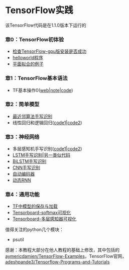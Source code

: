 # TensorFlow实践
该TensorFlow代码是在1.1.0版本下运行的

### 章0：TensorFlow初体验

- [检查TensorFlow-gpu版安装是否成功](./codes/0/0_check_gpu.py)
- [helloworld程序](./codes/0/0_helloworld.py)
- [平面拟合的例子](./codes/0/0_try.py)

###  章1：TensorFlow基本语法 

- TF基本操作0([web](http://petersansan.top/web/1_basic_operations.html)|[note](./notes/1_basic_operations.ipynb)|[code](./codes/1/))

### 章2：简单模型

- [最近邻算法手写识别](./notes/2_nearest_neighbor.ipynb)
- 线性回归和逻辑回归([code1](./notes/2_linear_and_logistic_regression.ipynb)|[code2](./notes/2_linear_and_logistic_regression_1.ipynb))

### 章3：神经网络

- 多层感知机手写识别([code1](./notes/3_multilayer_perceptron.ipynb)|[code2](./notes/3_multilayer_perceptron_1.ipynb))
- [LSTM手写识别](https://github.com/PeterSansan/TF_ACTION/blob/master/notes/3_recurrent_network.ipynb)|[另一类似代码](https://github.com/PeterSansan/TF_ACTION/blob/master/notes/3_recurrent_network_1.ipynb)
- [BiLSTM手写识别](https://github.com/PeterSansan/TF_ACTION/blob/master/notes/3_bidirectional_rnn.ipynb)
- [CNN手写识别](https://github.com/PeterSansan/TF_ACTION/blob/master/notes/3_convolutional_network.ipynb)
- [自动编码器](https://github.com/PeterSansan/TF_ACTION/blob/master/notes/3_autoencoder.ipynb)
- [动态RNN](https://github.com/PeterSansan/TF_ACTION/blob/master/notes/3_dynamic_rnn.ipynb)

### 章4：通用功能

- [TF中模型的保存与加载](./notes/4_save_restore_model.ipynb)
- [Tensorboard-softmax可视化](./notes/4_tensorboard_basic.ipynb)
- [Tensorboard-多层感知器可视化](./notes/4_tensorboard_advanced.ipynb)

值得关注的python几个模块：
- psutil

感谢：本教程大部分在他人教程的基础上修改，其中包括的[aymericdamien/TensorFlow-Examples](https://github.com/aymericdamien/TensorFlow-Examples)，TensorFlow官网，[adeshpande3/Tensorflow-Programs-and-Tutorials](https://github.com/adeshpande3/Tensorflow-Programs-and-Tutorials)




